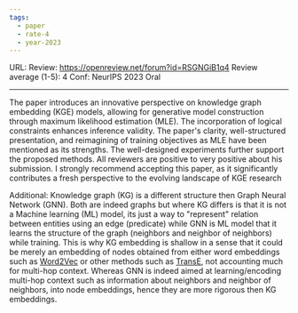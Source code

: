 ```yaml
---
tags:
  - paper
  - rate-4
  - year-2023
---
```

URL: 
Review: https://openreview.net/forum?id=RSGNGiB1q4
Review average (1-5): 4
Conf: NeurIPS 2023 Oral

---

The paper introduces an innovative perspective on knowledge graph embedding (KGE) models, allowing for generative model construction through maximum likelihood estimation (MLE). The incorporation of logical constraints enhances inference validity. The paper's clarity, well-structured presentation, and reimagining of training objectives as MLE have been mentioned as its strengths. The well-designed experiments further support the proposed methods. All reviewers are positive to very positive about his submission. I strongly recommend accepting this paper, as it significantly contributes a fresh perspective to the evolving landscape of KGE research

Additional: Knowledge graph (KG) is a different structure then Graph Neural Network (GNN). Both are indeed graphs but where KG differs is that it is not a Machine learning (ML) model, its just a way to "represent" relation between entities using an edge (predicate) while GNN is ML model that it learns the structure of the graph (neighbors and neighbor of neighbors) while training. This is why KG embedding is shallow in a sense that it could be merely an embedding of nodes obtained from either word embeddings such as [Word2Vec](https://en.wikipedia.org/wiki/Word_embedding) or other methods such as [TransE](https://proceedings.neurips.cc/paper/2013/file/1cecc7a77928ca8133fa24680a88d2f9-Paper.pdf), not accounting much for multi-hop context. Whereas GNN is indeed aimed at learning/encoding multi-hop context such as information about neighbors and neighbor of neighbors, into node embeddings, hence they are more rigorous then KG embeddings.


